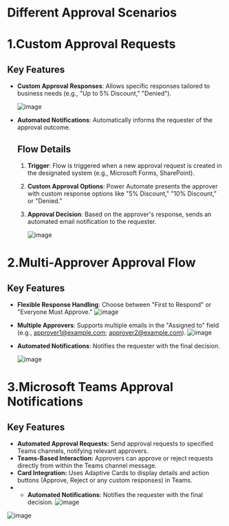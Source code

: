 # Different Approval Scenarios

#  1.Custom Approval Requests
   ## Key Features
- **Custom Approval Responses**: Allows specific responses tailored to business needs (e.g., "Up to 5% Discount," "Denied").

  ![image](https://github.com/user-attachments/assets/69e02200-bf44-492d-bdc6-d8b8a0436a6b)

- **Automated Notifications**: Automatically informs the requester of the approval outcome.
  ## Flow Details
  
  1. **Trigger**: Flow is triggered when a new approval request is created in the designated system (e.g., Microsoft Forms, SharePoint).
  2. **Custom Approval Options**: Power Automate presents the approver with custom response options like "5% Discount," "10% Discount," or "Denied."
  3. **Approval Decision**: Based on the approver's response, sends an automated email notification to the requester.

     ![image](https://github.com/user-attachments/assets/c610ae04-7497-4f60-b8ed-e3321f5b9120)


#  2.Multi-Approver Approval Flow
## Key Features
- **Flexible Response Handling**: Choose between "First to Respond" or "Everyone Must Approve."
  ![image](https://github.com/user-attachments/assets/7b79767a-8512-44be-bfc1-bb7f75d4225f)

- **Multiple Approvers**: Supports multiple emails in the "Assigned to" field (e.g., approver1@example.com; approver2@example.com).
  ![image](https://github.com/user-attachments/assets/40783044-4ada-4fb3-adbc-2f153f5ab752)

- **Automated Notifications**: Notifies the requester with the final decision.

  ![image](https://github.com/user-attachments/assets/a6eb6e91-c662-4d1b-8ab1-391f049c0e14)


# 3.Microsoft Teams Approval Notifications
## Key Features
- **Automated Approval Requests:** Send approval requests to specified Teams channels, notifying relevant approvers.
- **Teams-Based Interaction:** Approvers can approve or reject requests directly from within the Teams channel message.
- **Card Integration:** Uses Adaptive Cards to display details and action buttons (Approve, Reject or any custom responses) in Teams.
- - **Automated Notifications**: Notifies the requester with the final decision.
  ![image](https://github.com/user-attachments/assets/a47df1cd-f458-4def-8412-d200ca97394f)

![image](https://github.com/user-attachments/assets/42e347c9-4224-4d3d-b763-9e8c813bcac1)

